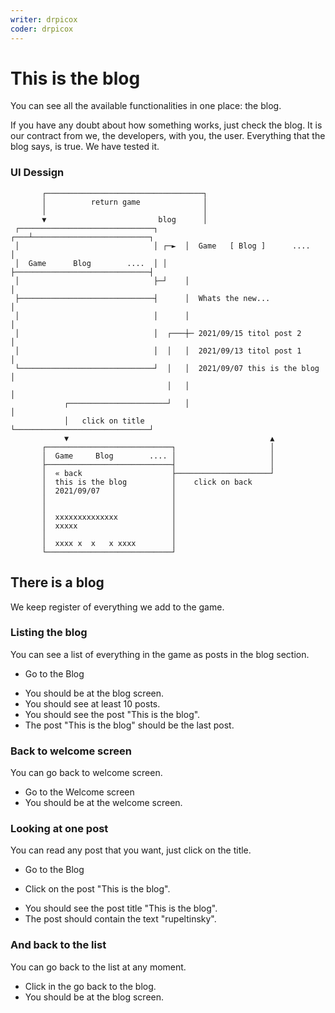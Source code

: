 ```yaml
---
writer: drpicox
coder: drpicox
---
```

# This is the blog

You can see all the available functionalities in one place: the blog.

If you have any doubt about how something works, just check the blog.
It is our contract from we, the developers, with you, the user.
Everything that the blog says, is true.
We have tested it.

### UI Dessign

```
       ┌───────────────────────────────────┐
       │          return game              │
       │                                   │
       ▼                         blog      │
 ┌──────────────────────────────┐      ┌───┴──────────────────────────┐
 │                              │ ┌─►  │  Game   [ Blog ]      ....   │
 │  Game      Blog        ....  │ │    ├──────────────────────────────┤
 │                              ├─┘    │                              │
 ├──────────────────────────────┤      │  Whats the new...            │
 │                              │      │                              │
 │                              │  ┌───┼─ 2021/09/15 titol post 2     │
 │                              │  │   │  2021/09/13 titol post 1     │
 └──────────────────────────────┘  │   │  2021/09/07 this is the blog │
                                   │   │                              │
            ┌──────────────────────┘   │                              │
            │   click on title         └──────────────────────────────┘
            ▼                                             ▲
       ┌────────────────────────────┐                     │
       │  Game     Blog        .... │                     │
       ├────────────────────────────┤                     │
       │  « back                    ├─────────────────────┘
       │  this is the blog          │    click on back
       │  2021/09/07                │
       │                            │
       │                            │
       │  xxxxxxxxxxxxxx            │
       │  xxxxx                     │
       │                            │
       │  xxxx x  x   x xxxx        │
       └────────────────────────────┘                                             
```


## There is a blog

We keep register of everything we add to the game.

### Listing the blog

You can see a list of everything in the game
as posts in the blog section.

 * Go to the Blog
 <!-- SNAPSHOT status=200 -->

 * You should be at the blog screen.
 * You should see at least 10 posts.
 * You should see the post "This is the blog".
 * The post "This is the blog" should be the last post.

### Back to welcome screen

You can go back to welcome screen.

 * Go to the Welcome screen
 * You should be at the welcome screen.

### Looking at one post

You can read any post that you want,
just click on the title.

 * Go to the Blog
 <!-- SNAPSHOT status=200 -->
 * Click on the post "This is the blog".
 <!-- SNAPSHOT status=200 -->
 * You should see the post title "This is the blog".
 * The post should contain the text "rupeltinsky".

### And back to the list

You can go back to the list at any moment.

 * Click in the go back to the blog.
 * You should be at the blog screen.
